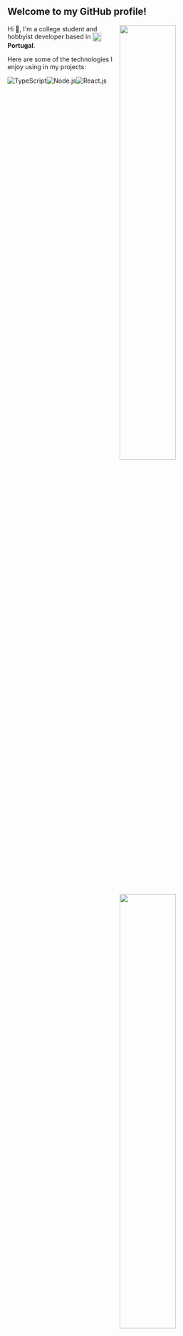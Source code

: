 ## Welcome to my GitHub profile! <img src="https://komarev.com/ghpvc/?username=almeidx" alt="" />

<img width="50%" align="right" src="https://github-readme-stats.vercel.app/api?username=almeidx&count_private=true&include_all_commits=true&show_icons=true&theme=dark&icon_color=fff&hide_border=true">
<img width="50%" align="right" src="https://github-readme-stats.vercel.app/api/top-langs?username=almeidx&theme=dark&hide_border=true&layout=compact&langs_count=6">

Hi 👋, I'm a college student and hobbyist developer based in <img width="20" align="center" src="https://img.icons8.com/color/96/000000/portugal.png"/> **Portugal**.

Here are some of the technologies I enjoy using in my projects:

<img alt="TypeScript" align="center" src="https://img.shields.io/badge/-TypeScript-007acc?style=flat&logo=typescript&logoColor=white" /><img alt="Node.js" align="center" src="https://img.shields.io/badge/-Node.js-43853d?style=flat&logo=Node.js&logoColor=white" /><img alt="React.js" align="center" src="https://img.shields.io/badge/-React.js-00ffff?style=flat&logo=react&logoColor=black" />
